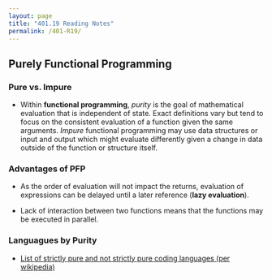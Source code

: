```yaml
---
layout: page
title: "401.19 Reading Notes"
permalink: /401-R19/
---
```


## Purely Functional Programming

### Pure vs. Impure

* Within **functional programming**, *purity* is the goal of mathematical evaluation that is independent of state. Exact definitions vary but tend to focus on the consistent evaluation of a function given the same arguments. *Impure* functional programming may use data structures or input and output which might evaluate differently given a change in data outside of the function or structure itself.

### Advantages of PFP

* As the order of evaluation will not impact the returns, evaluation of expressions can be delayed until a later reference (**lazy evaluation**).

* Lack of interaction between two functions means that the functions may be executed in parallel.

### Languagues by Purity

* [List of strictly pure and not strictly pure coding languages (per wikipedia)](https://en.wikipedia.org/wiki/List_of_programming_languages_by_type#Pure)
